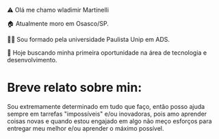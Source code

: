 
⚠️ Olá me chamo wladimir Martinelli

🏠 Atualmente  moro em Osasco/SP.

👨‍🎓 Sou formado pela universidade  Paulista Unip em ADS.

📌 Hoje buscando minha primeira oportunidade na área de tecnologia e desenvolvimento.

# Breve relato sobre min:

Sou extremamente determinado em tudo que faço, então posso ajuda sempre  em tarrefas  "impossíveis" e/ou inovadoras, pois amo aprender coisas novas e quando estou engajado em algo não meço esforços para entregar meu melhor e/ou aprender o máximo possível.
